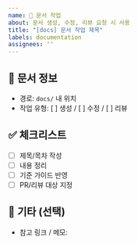```yaml
---
name: 📄 문서 작업
about: 문서 생성, 수정, 리뷰 요청 시 사용
title: "[docs] 문서 작업 제목"
labels: documentation
assignees: ''
---
```


## 📌 문서 정보
- 경로: `docs/` 내 위치
- 작업 유형: [ ] 생성 / [ ] 수정 / [ ] 리뷰

## ✅ 체크리스트
- [ ] 제목/목차 작성
- [ ] 내용 정리
- [ ] 기준 가이드 반영
- [ ] PR/리뷰 대상 지정

## 💬 기타 (선택)
- 참고 링크 / 메모:
